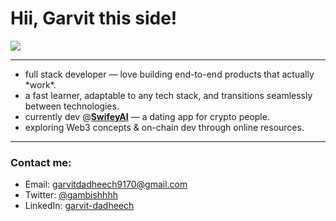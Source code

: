 <h1 align="left" style="text-decoration: none; border: none;">Hii, Garvit this side!</h1>

[![](https://komarev.com/ghpvc/?username=GarvitDadheech&abbreviated=true)](https://visitcount.itsvg.in)

---

<p align="left">
<ul>
<li>full stack developer — love building end-to-end products that actually *work*.</li>
<li>a fast learner, adaptable to any tech stack, and transitions seamlessly between technologies.</li>
<li>currently dev @<strong><a href="https://x.com/swifeyai">SwifeyAI</a></strong> — a dating app for crypto people.</li>
<li>exploring Web3 concepts & on-chain dev through online resources.</li>
</ul>
</p>

---

<div align="left">
  <h3>Contact me:</h3>
  <ul>
    <li>Email: <a href="mailto:garvitdadheech9170@gmail.com">garvitdadheech9170@gmail.com</a></li>
    <li>Twitter: <a href="https://x.com/gambishhhh" target="_blank">@gambishhhh</a></li>
    <li>LinkedIn: <a href="https://www.linkedin.com/in/garvit-dadheech/" target="_blank">garvit-dadheech</a></li>
  </ul>
</div>
